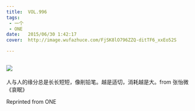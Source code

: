 ```yaml
---
title:	VOL.996
tags:
 - 一个
 - ONE
date:	2015/06/30 1:42:17
cover:	http://image.wufazhuce.com/FjSK8lO796ZZQ-ditTF6_xxEo52S

---
```

![](http://image.wufazhuce.com/FjSK8lO796ZZQ-ditTF6_xxEo52S)
---

人与人的缘分总是长长短短，像削铅笔。越是适切，消耗越是大。from 张怡微《哀眠》
 
Reprinted from ONE
